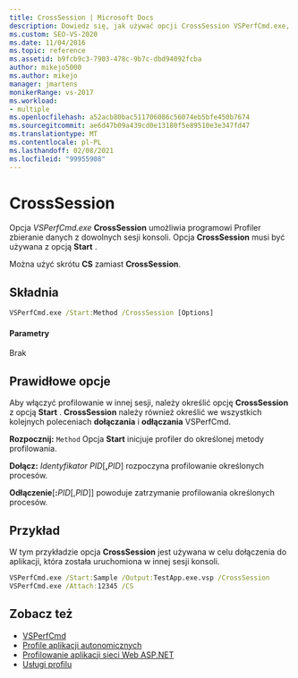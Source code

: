 ```yaml
---
title: CrossSession | Microsoft Docs
description: Dowiedz się, jak używać opcji CrossSession VSPerfCmd.exe, aby Profiler zbierał dane z dowolnych sesji konsoli. Należy również określić opcję uruchamiania.
ms.custom: SEO-VS-2020
ms.date: 11/04/2016
ms.topic: reference
ms.assetid: b9fcb9c3-7903-478c-9b7c-dbd94092fcba
author: mikejo5000
ms.author: mikejo
manager: jmartens
monikerRange: vs-2017
ms.workload:
- multiple
ms.openlocfilehash: a52acb80bac511706086c56074eb5bfe450b7674
ms.sourcegitcommit: ae6d47b09a439cd0e13180f5e89510e3e347fd47
ms.translationtype: MT
ms.contentlocale: pl-PL
ms.lasthandoff: 02/08/2021
ms.locfileid: "99955908"
---
```

# <a name="crosssession"></a>CrossSession
Opcja *VSPerfCmd.exe* **CrossSession** umożliwia programowi Profiler zbieranie danych z dowolnych sesji konsoli. Opcja **CrossSession** musi być używana z opcją **Start** .

 Można użyć skrótu **CS** zamiast **CrossSession**.

## <a name="syntax"></a>Składnia

```cmd
VSPerfCmd.exe /Start:Method /CrossSession [Options]
```

#### <a name="parameters"></a>Parametry
 Brak

## <a name="valid-options"></a>Prawidłowe opcje
 Aby włączyć profilowanie w innej sesji, należy określić opcję **CrossSession** z opcją **Start** . **CrossSession** należy również określić we wszystkich kolejnych poleceniach **dołączania** i **odłączania** VSPerfCmd.

 **Rozpocznij:** `Method` Opcja **Start** inicjuje profiler do określonej metody profilowania.

 **Dołącz:** _Identyfikator PID_[**,**_PID_] rozpoczyna profilowanie określonych procesów.

 **Odłączenie**[**:**_PID_[,_PID_]] powoduje zatrzymanie profilowania określonych procesów.

## <a name="example"></a>Przykład
 W tym przykładzie opcja **CrossSession** jest używana w celu dołączenia do aplikacji, która została uruchomiona w innej sesji konsoli.

```cmd
VSPerfCmd.exe /Start:Sample /Output:TestApp.exe.vsp /CrossSession
VSPerfCmd.exe /Attach:12345 /CS
```

## <a name="see-also"></a>Zobacz też
- [VSPerfCmd](../profiling/vsperfcmd.md)
- [Profile aplikacji autonomicznych](../profiling/command-line-profiling-of-stand-alone-applications.md)
- [Profilowanie aplikacji sieci Web ASP.NET](../profiling/command-line-profiling-of-aspnet-web-applications.md)
- [Usługi profilu](../profiling/command-line-profiling-of-services.md)

